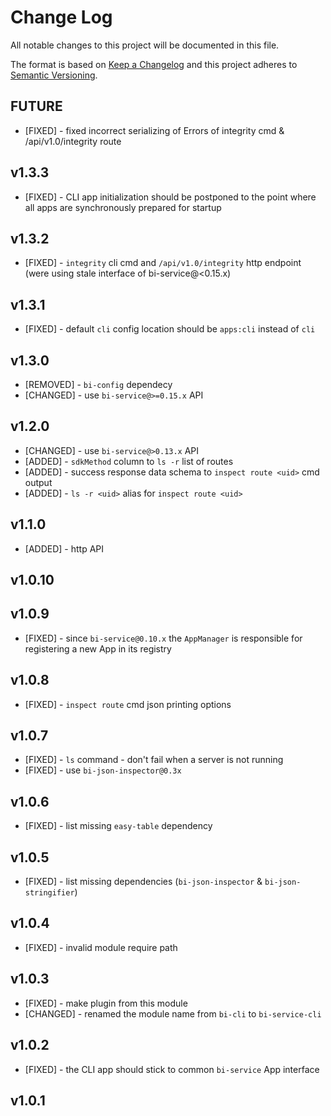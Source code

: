 # Change Log
All notable changes to this project will be documented in this file.

The format is based on [Keep a Changelog](http://keepachangelog.com/) 
and this project adheres to [Semantic Versioning](http://semver.org/).

## FUTURE

* [FIXED] - fixed incorrect serializing of Errors of integrity cmd & /api/v1.0/integrity route

## v1.3.3

* [FIXED] - CLI app initialization should be postponed to the point where all apps are synchronously prepared for startup

## v1.3.2

* [FIXED] - `integrity` cli cmd and `/api/v1.0/integrity` http endpoint (were using stale interface of bi-service@<0.15.x)

## v1.3.1

* [FIXED] - default `cli` config location should be `apps:cli` instead of `cli`

## v1.3.0

* [REMOVED] - `bi-config` dependecy
* [CHANGED] - use `bi-service@>=0.15.x` API

## v1.2.0

* [CHANGED] - use `bi-service@>0.13.x` API
* [ADDED] - `sdkMethod` column to `ls -r` list of routes
* [ADDED] - success response data schema to `inspect route <uid>` cmd output
* [ADDED] - `ls -r <uid>` alias for `inspect route <uid>`

## v1.1.0

* [ADDED] - http API

## v1.0.10

## v1.0.9

* [FIXED] - since `bi-service@0.10.x` the `AppManager` is responsible for registering a new App in its registry

## v1.0.8

* [FIXED] - `inspect route` cmd json printing options

## v1.0.7

* [FIXED] - `ls` command - don't fail when a server is not running
* [FIXED] - use `bi-json-inspector@0.3x`

## v1.0.6

* [FIXED] - list missing `easy-table` dependency

## v1.0.5

* [FIXED] - list missing dependencies (`bi-json-inspector` & `bi-json-stringifier`)

## v1.0.4

* [FIXED] - invalid module require path

## v1.0.3

* [FIXED] - make plugin from this module
* [CHANGED] - renamed the module name from `bi-cli` to `bi-service-cli`

## v1.0.2

* [FIXED] - the CLI app should stick to common `bi-service` App interface

## v1.0.1
